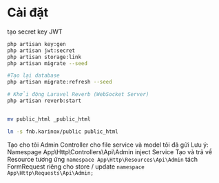 # Cài đặt

tạo secret key JWT

```sh
php artisan key:gen
php artisan jwt:secret
php artisan storage:link
php artisan migrate --seed

#Tạo lại database
php artisan migrate:refresh --seed

# Khởi động Laravel Reverb (WebSocket Server)
php artisan reverb:start


mv public_html _public_html

ln -s fnb.karinox/public public_html

```

Tạo cho tôi Admin Controller cho file service và model tôi đã gửi
Lưu ý:
Namespage App\Http\Controllers\Api\Admin
inject Service
Tạo và trả về Resource tương ứng `namespace App\Http\Resources\Api\Admin`
tách FormRequest riêng cho store / update `namespace App\Http\Requests\Api\Admin;`
